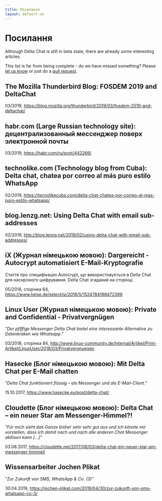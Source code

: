 ```yaml
---
title: Посилання
layout: default-uk
---
```




<!-- GENERATED FILE -- DO NOT EDIT -->



# Посилання

Although Delta Chat is still in beta state, there are already some interesting articles.

This list is far from being complete -
do we have missed something?
Please [let us know](imprint)
or just do a [pull request](https://github.com/deltachat/deltachat-pages/edit/master/en/references.md).


## The Mozilla Thunderbird Blog: FOSDEM 2019 and DeltaChat

03/2019, <https://blog.mozilla.org/thunderbird/2019/03/fosdem-2019-and-deltachat/>


## habr.com (Large Russian technology site): децентрализованный мессенджер поверх электронной почты

03/2019, <https://habr.com/ru/post/442266/>


## technolike.com (Technology blog from Cuba): Delta chat, chatea por correo al más puro estilo WhatsApp

02/2019, <https://tecnolikecuba.com/delta-chat-chatea-por-correo-al-mas-puro-estilo-whatsapp/>


## blog.lenzg.net: Using Delta Chat with email sub-addresses

02/2019, <http://blog.lenzg.net/2019/02/using-delta-chat-with-email-sub-addresses/>


## iX (Журнал німецькою мовою): Dargereicht - Autocrypt automatisiert E-Mail-Kryptografie

Стаття про специфікацію Autocrypt, що використовується в Delta Chat для наскрізного шифрування.
Delta Chat згаданий на сторінці.

05/2018, сторінка 64, <https://www.heise.de/select/ix/2018/5/1524784198472399>


## Linux User (Журнал німецькою мовою): Private and Confidential - Privatvergnügen

_"Der pfiffige Messenger Delta Chat bietet eine interessante Alternative zu Datenkraken wie Whatsapp."_

03/2018, сторінка 84, <http://www.linux-community.de/Internal/Artikel/Print-Artikel/LinuxUser/2018/03/Privatvergnuegen>


## Hasecke (Блог німецькою мовою): Mit Delta Chat per E-Mail chatten

_"Delta Chat funktioniert flüssig – als Messenger und als E-Mail-Client."_

15.10.2017, <https://www.hasecke.eu/post/delta-chat/>


## Cloudette (Блог німецькою мовою): Delta Chat – ein neuer Star am Messenger-Himmel?!

_"Für mich sieht das Ganze bisher sehr sehr gut aus und ich könnte mir vorstellen, dass ich damit nach und nach alle anderen Chat Messenger ablösen kann [...]"_

03.08.2017, <https://cloudette.net/2017/08/03/delta-chat-ein-neuer-star-am-messenger-himmel/>

## Wissensarbeiter Jochen Plikat

_"Zur Zukunft von SMS, WhatsApp & Co. (3)"_

30.04.2019, <https://jochen-plikat.com/2019/04/30/zur-zukunft-von-sms-whatsapp-co-3/>


